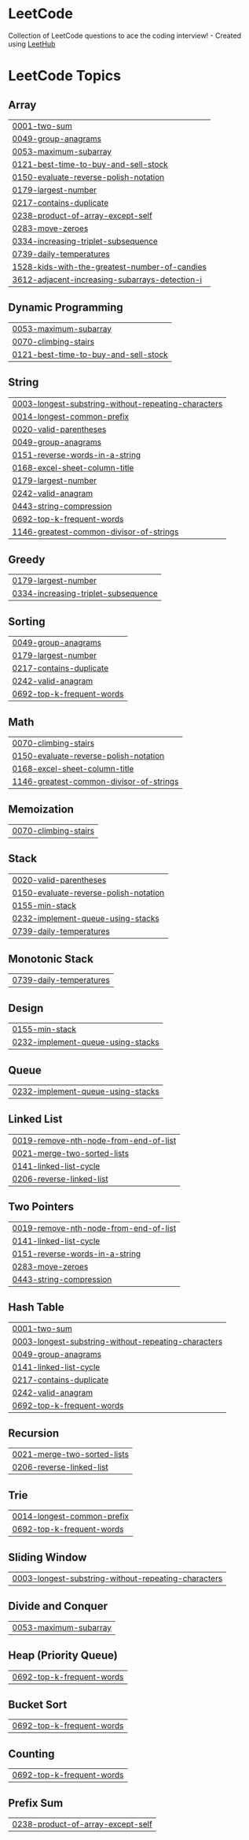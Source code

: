 # LeetCode
Collection of LeetCode questions to ace the coding interview! - Created using [LeetHub](https://github.com/QasimWani/LeetHub)

<!---LeetCode Topics Start-->
# LeetCode Topics
## Array
|  |
| ------- |
| [0001-two-sum](https://github.com/lucasven/LeetCode/tree/master/0001-two-sum) |
| [0049-group-anagrams](https://github.com/lucasven/LeetCode/tree/master/0049-group-anagrams) |
| [0053-maximum-subarray](https://github.com/lucasven/LeetCode/tree/master/0053-maximum-subarray) |
| [0121-best-time-to-buy-and-sell-stock](https://github.com/lucasven/LeetCode/tree/master/0121-best-time-to-buy-and-sell-stock) |
| [0150-evaluate-reverse-polish-notation](https://github.com/lucasven/LeetCode/tree/master/0150-evaluate-reverse-polish-notation) |
| [0179-largest-number](https://github.com/lucasven/LeetCode/tree/master/0179-largest-number) |
| [0217-contains-duplicate](https://github.com/lucasven/LeetCode/tree/master/0217-contains-duplicate) |
| [0238-product-of-array-except-self](https://github.com/lucasven/LeetCode/tree/master/0238-product-of-array-except-self) |
| [0283-move-zeroes](https://github.com/lucasven/LeetCode/tree/master/0283-move-zeroes) |
| [0334-increasing-triplet-subsequence](https://github.com/lucasven/LeetCode/tree/master/0334-increasing-triplet-subsequence) |
| [0739-daily-temperatures](https://github.com/lucasven/LeetCode/tree/master/0739-daily-temperatures) |
| [1528-kids-with-the-greatest-number-of-candies](https://github.com/lucasven/LeetCode/tree/master/1528-kids-with-the-greatest-number-of-candies) |
| [3612-adjacent-increasing-subarrays-detection-i](https://github.com/lucasven/LeetCode/tree/master/3612-adjacent-increasing-subarrays-detection-i) |
## Dynamic Programming
|  |
| ------- |
| [0053-maximum-subarray](https://github.com/lucasven/LeetCode/tree/master/0053-maximum-subarray) |
| [0070-climbing-stairs](https://github.com/lucasven/LeetCode/tree/master/0070-climbing-stairs) |
| [0121-best-time-to-buy-and-sell-stock](https://github.com/lucasven/LeetCode/tree/master/0121-best-time-to-buy-and-sell-stock) |
## String
|  |
| ------- |
| [0003-longest-substring-without-repeating-characters](https://github.com/lucasven/LeetCode/tree/master/0003-longest-substring-without-repeating-characters) |
| [0014-longest-common-prefix](https://github.com/lucasven/LeetCode/tree/master/0014-longest-common-prefix) |
| [0020-valid-parentheses](https://github.com/lucasven/LeetCode/tree/master/0020-valid-parentheses) |
| [0049-group-anagrams](https://github.com/lucasven/LeetCode/tree/master/0049-group-anagrams) |
| [0151-reverse-words-in-a-string](https://github.com/lucasven/LeetCode/tree/master/0151-reverse-words-in-a-string) |
| [0168-excel-sheet-column-title](https://github.com/lucasven/LeetCode/tree/master/0168-excel-sheet-column-title) |
| [0179-largest-number](https://github.com/lucasven/LeetCode/tree/master/0179-largest-number) |
| [0242-valid-anagram](https://github.com/lucasven/LeetCode/tree/master/0242-valid-anagram) |
| [0443-string-compression](https://github.com/lucasven/LeetCode/tree/master/0443-string-compression) |
| [0692-top-k-frequent-words](https://github.com/lucasven/LeetCode/tree/master/0692-top-k-frequent-words) |
| [1146-greatest-common-divisor-of-strings](https://github.com/lucasven/LeetCode/tree/master/1146-greatest-common-divisor-of-strings) |
## Greedy
|  |
| ------- |
| [0179-largest-number](https://github.com/lucasven/LeetCode/tree/master/0179-largest-number) |
| [0334-increasing-triplet-subsequence](https://github.com/lucasven/LeetCode/tree/master/0334-increasing-triplet-subsequence) |
## Sorting
|  |
| ------- |
| [0049-group-anagrams](https://github.com/lucasven/LeetCode/tree/master/0049-group-anagrams) |
| [0179-largest-number](https://github.com/lucasven/LeetCode/tree/master/0179-largest-number) |
| [0217-contains-duplicate](https://github.com/lucasven/LeetCode/tree/master/0217-contains-duplicate) |
| [0242-valid-anagram](https://github.com/lucasven/LeetCode/tree/master/0242-valid-anagram) |
| [0692-top-k-frequent-words](https://github.com/lucasven/LeetCode/tree/master/0692-top-k-frequent-words) |
## Math
|  |
| ------- |
| [0070-climbing-stairs](https://github.com/lucasven/LeetCode/tree/master/0070-climbing-stairs) |
| [0150-evaluate-reverse-polish-notation](https://github.com/lucasven/LeetCode/tree/master/0150-evaluate-reverse-polish-notation) |
| [0168-excel-sheet-column-title](https://github.com/lucasven/LeetCode/tree/master/0168-excel-sheet-column-title) |
| [1146-greatest-common-divisor-of-strings](https://github.com/lucasven/LeetCode/tree/master/1146-greatest-common-divisor-of-strings) |
## Memoization
|  |
| ------- |
| [0070-climbing-stairs](https://github.com/lucasven/LeetCode/tree/master/0070-climbing-stairs) |
## Stack
|  |
| ------- |
| [0020-valid-parentheses](https://github.com/lucasven/LeetCode/tree/master/0020-valid-parentheses) |
| [0150-evaluate-reverse-polish-notation](https://github.com/lucasven/LeetCode/tree/master/0150-evaluate-reverse-polish-notation) |
| [0155-min-stack](https://github.com/lucasven/LeetCode/tree/master/0155-min-stack) |
| [0232-implement-queue-using-stacks](https://github.com/lucasven/LeetCode/tree/master/0232-implement-queue-using-stacks) |
| [0739-daily-temperatures](https://github.com/lucasven/LeetCode/tree/master/0739-daily-temperatures) |
## Monotonic Stack
|  |
| ------- |
| [0739-daily-temperatures](https://github.com/lucasven/LeetCode/tree/master/0739-daily-temperatures) |
## Design
|  |
| ------- |
| [0155-min-stack](https://github.com/lucasven/LeetCode/tree/master/0155-min-stack) |
| [0232-implement-queue-using-stacks](https://github.com/lucasven/LeetCode/tree/master/0232-implement-queue-using-stacks) |
## Queue
|  |
| ------- |
| [0232-implement-queue-using-stacks](https://github.com/lucasven/LeetCode/tree/master/0232-implement-queue-using-stacks) |
## Linked List
|  |
| ------- |
| [0019-remove-nth-node-from-end-of-list](https://github.com/lucasven/LeetCode/tree/master/0019-remove-nth-node-from-end-of-list) |
| [0021-merge-two-sorted-lists](https://github.com/lucasven/LeetCode/tree/master/0021-merge-two-sorted-lists) |
| [0141-linked-list-cycle](https://github.com/lucasven/LeetCode/tree/master/0141-linked-list-cycle) |
| [0206-reverse-linked-list](https://github.com/lucasven/LeetCode/tree/master/0206-reverse-linked-list) |
## Two Pointers
|  |
| ------- |
| [0019-remove-nth-node-from-end-of-list](https://github.com/lucasven/LeetCode/tree/master/0019-remove-nth-node-from-end-of-list) |
| [0141-linked-list-cycle](https://github.com/lucasven/LeetCode/tree/master/0141-linked-list-cycle) |
| [0151-reverse-words-in-a-string](https://github.com/lucasven/LeetCode/tree/master/0151-reverse-words-in-a-string) |
| [0283-move-zeroes](https://github.com/lucasven/LeetCode/tree/master/0283-move-zeroes) |
| [0443-string-compression](https://github.com/lucasven/LeetCode/tree/master/0443-string-compression) |
## Hash Table
|  |
| ------- |
| [0001-two-sum](https://github.com/lucasven/LeetCode/tree/master/0001-two-sum) |
| [0003-longest-substring-without-repeating-characters](https://github.com/lucasven/LeetCode/tree/master/0003-longest-substring-without-repeating-characters) |
| [0049-group-anagrams](https://github.com/lucasven/LeetCode/tree/master/0049-group-anagrams) |
| [0141-linked-list-cycle](https://github.com/lucasven/LeetCode/tree/master/0141-linked-list-cycle) |
| [0217-contains-duplicate](https://github.com/lucasven/LeetCode/tree/master/0217-contains-duplicate) |
| [0242-valid-anagram](https://github.com/lucasven/LeetCode/tree/master/0242-valid-anagram) |
| [0692-top-k-frequent-words](https://github.com/lucasven/LeetCode/tree/master/0692-top-k-frequent-words) |
## Recursion
|  |
| ------- |
| [0021-merge-two-sorted-lists](https://github.com/lucasven/LeetCode/tree/master/0021-merge-two-sorted-lists) |
| [0206-reverse-linked-list](https://github.com/lucasven/LeetCode/tree/master/0206-reverse-linked-list) |
## Trie
|  |
| ------- |
| [0014-longest-common-prefix](https://github.com/lucasven/LeetCode/tree/master/0014-longest-common-prefix) |
| [0692-top-k-frequent-words](https://github.com/lucasven/LeetCode/tree/master/0692-top-k-frequent-words) |
## Sliding Window
|  |
| ------- |
| [0003-longest-substring-without-repeating-characters](https://github.com/lucasven/LeetCode/tree/master/0003-longest-substring-without-repeating-characters) |
## Divide and Conquer
|  |
| ------- |
| [0053-maximum-subarray](https://github.com/lucasven/LeetCode/tree/master/0053-maximum-subarray) |
## Heap (Priority Queue)
|  |
| ------- |
| [0692-top-k-frequent-words](https://github.com/lucasven/LeetCode/tree/master/0692-top-k-frequent-words) |
## Bucket Sort
|  |
| ------- |
| [0692-top-k-frequent-words](https://github.com/lucasven/LeetCode/tree/master/0692-top-k-frequent-words) |
## Counting
|  |
| ------- |
| [0692-top-k-frequent-words](https://github.com/lucasven/LeetCode/tree/master/0692-top-k-frequent-words) |
## Prefix Sum
|  |
| ------- |
| [0238-product-of-array-except-self](https://github.com/lucasven/LeetCode/tree/master/0238-product-of-array-except-self) |
<!---LeetCode Topics End-->
